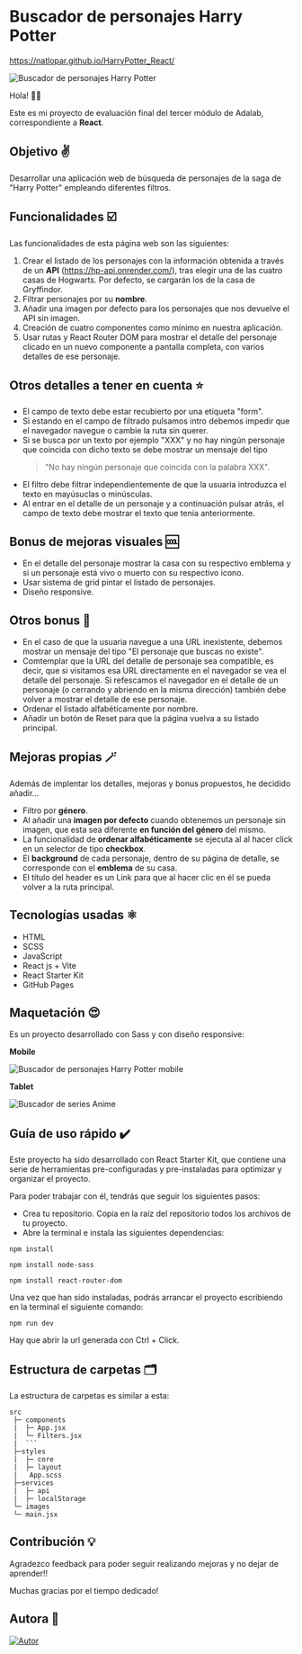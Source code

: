 # Buscador de personajes Harry Potter

https://natlopar.github.io/HarryPotter_React/

![Buscador de personajes Harry Potter](./src/images/screenshotLaptop.png)

Hola! 🙋‍♀️

Este es mi proyecto de evaluación final del tercer módulo de Adalab, correspondiente a **React**.

## Objetivo ✌️

Desarrollar una aplicación web de búsqueda de personajes de la  saga de "Harry Potter" empleando diferentes filtros.


## Funcionalidades ☑️

Las funcionalidades de esta página web son las siguientes:

1. Crear el listado de los personajes con la información obtenida a través de un **API** (https://hp-api.onrender.com/), tras elegir una de las cuatro casas de Hogwarts. Por defecto, se cargarán los de la casa de Gryffindor.
2. Filtrar personajes por su **nombre**.
3.  Añadir una imagen por defecto para los personajes que nos devuelve el API sin imagen.
4. Creación de cuatro componentes como mínimo en nuestra aplicación.
5. Usar rutas y React Router DOM para mostrar el detalle del personaje clicado en un nuevo componente a pantalla completa, con varios detalles de ese personaje.

## Otros detalles a tener en cuenta ⭐

- El campo de texto debe estar recubierto por una etiqueta "form".
- Si estando en el campo de filtrado pulsamos intro debemos impedir que el navegador navegue o cambie
la ruta sin querer.
- Si se busca por un texto por ejemplo "XXX" y no hay ningún personaje que coincida con dicho texto
se debe mostrar un mensaje del tipo 
    >"No hay ningún personaje que coincida con la palabra XXX".
- El filtro debe filtrar independientemente de que la usuaria introduzca el texto en mayúsuclas o
minúsculas.
- Al entrar en el detalle de un personaje y a continuación pulsar atrás, el campo de texto debe mostrar
el texto que tenía anteriormente.


## Bonus de mejoras visuales 🆒

- En el detalle del personaje mostrar la casa con su respectivo emblema y si un personaje está vivo o
muerto con su respectivo icono.
- Usar sistema de grid pintar el listado de personajes.
- Diseño responsive.

## Otros bonus 💫

- En el caso de que la usuaria navegue a una URL
inexistente, debemos mostrar un mensaje del tipo "El personaje que buscas no existe".
- Comtemplar que la URL del detalle de personaje sea compatible, es decir, que si
visitamos esa URL directamente en el navegador se vea el detalle del personaje. Si refescamos el
navegador en el detalle de un personaje (o cerrando y abriendo en la misma dirección) también debe
volver a mostrar el detalle de ese personaje.
- Ordenar el listado alfabéticamente por nombre.
- Añadir un botón de Reset para que la página vuelva a su listado principal.

## Mejoras propias  🪄

Además de implentar los detalles, mejoras y bonus propuestos, he decidido añadir...
- Filtro por **género**.
- Al añadir una **imagen por defecto** cuando obtenemos un personaje sin imagen, que esta sea diferente **en función del género** del mismo.
- La funcionalidad de **ordenar alfabéticamente** se ejecuta al al hacer click en un selector de tipo **checkbox**.
- El **background** de cada personaje, dentro de su página de detalle, se corresponde con el **emblema** de su casa.
- El título del header es un Link para que al hacer clic en él se pueda volver a la ruta principal.

## Tecnologías usadas ⚛️

- HTML
- SCSS
- JavaScript
- React js + Vite
- React Starter Kit
- GitHub Pages


## Maquetación 😍

Es un proyecto desarrollado con Sass y con diseño responsive:



**Mobile**



![Buscador de personajes Harry Potter mobile](./src/images/screenshotmobile.png)




**Tablet**




![Buscador de series Anime](./src/images/detail.png)




## Guía de uso rápido ✔️

Este proyecto ha sido desarrollado con React Starter Kit, que contiene una serie de herramientas pre-configuradas y pre-instaladas para optimizar y organizar el proyecto.

Para poder trabajar con él, tendrás que seguir los siguientes pasos:

- Crea tu repositorio. Copia en la raíz del repositorio todos los archivos de tu proyecto.
- Abre la terminal e instala las siguientes dependencias:


```
npm install

npm install node-sass

npm install react-router-dom
```

Una vez que han sido instaladas, podrás arrancar el proyecto escribiendo en la terminal el siguiente comando:

```
npm run dev
```
Hay que abrir la url generada con Ctrl + Click.


## Estructura de carpetas 🗂️

La estructura de carpetas es similar a esta:

```
src
 ├─ components 
 |  ├─ App.jsx
 |  └─ Filters.jsx
 |  ```
 ├─styles
 |  ├─ core
 |  ├─ layout
 |   App.scss
 ├─services
 |  ├─ api
 |  ├─ localStorage
 └─ images
 └─ main.jsx
```

## Contribución 💡

Agradezco feedback para poder seguir realizando mejoras y no dejar de aprender!!

Muchas gracias por el tiempo dedicado!


## Autora  👩

[![Autor](https://img.shields.io/badge/-%20Natalia%20López%20-%20?logo=github&labelColor=black&color=purple)](
https://github.com/natlopar)


